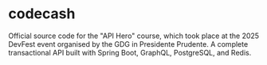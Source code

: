 # codecash
Official source code for the "API Hero" course, which took place at the 2025 DevFest event organised by the GDG in Presidente Prudente. A complete transactional API built with Spring Boot, GraphQL, PostgreSQL, and Redis.
